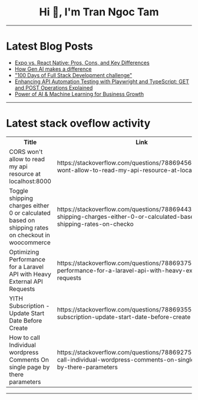 <h1 align="center">Hi 👋, I'm Tran Ngoc Tam</h1>

---

# Latest Blog Posts 
<!-- BLOG-POST-LIST:START -->
- [Expo vs. React Native: Pros, Cons, and Key Differences](https://dev.to/codeparrot/expo-vs-react-native-pros-cons-and-key-differences-2805)
- [How Gen AI makes a difference](https://dev.to/viksingh/how-gen-ai-makes-a-difference-5a98)
- [&quot;100 Days of Full Stack Development challenge&quot;](https://dev.to/sim_12/100-days-of-full-stack-development-challenge-1oe3)
- [Enhancing API Automation Testing with Playwright and TypeScript: GET and POST Operations Explained](https://dev.to/jignect_technologies/enhancing-api-automation-testing-with-playwright-and-typescript-get-and-post-operations-explained-1a12)
- [Power of AI &amp; Machine Learning for Business Growth](https://dev.to/cuneiform/power-of-ai-machine-learning-for-business-growth-2e33)
<!-- BLOG-POST-LIST:END -->

---

# Latest stack oveflow activity
<table>
  <tr><th>Title</th><th>Link</th></tr>
  <!-- STACKOVERFLOW:START --><tr><td>CORS won&#39;t allow to read my api resource at localhost:8000</td><td>https://stackoverflow.com/questions/78869456/cors-wont-allow-to-read-my-api-resource-at-localhost8000</td></tr><tr><td>Toggle shipping charges either 0 or calculated based on shipping rates on checkout in woocommerce</td><td>https://stackoverflow.com/questions/78869443/toggle-shipping-charges-either-0-or-calculated-based-on-shipping-rates-on-checko</td></tr><tr><td>Optimizing Performance for a Laravel API with Heavy External API Requests</td><td>https://stackoverflow.com/questions/78869375/optimizing-performance-for-a-laravel-api-with-heavy-external-api-requests</td></tr><tr><td>YITH Subscription - Update Start Date Before Create</td><td>https://stackoverflow.com/questions/78869355/yith-subscription-update-start-date-before-create</td></tr><tr><td>How to call Individual wordpress Comments On single page by there parameters</td><td>https://stackoverflow.com/questions/78869275/how-to-call-individual-wordpress-comments-on-single-page-by-there-parameters</td></tr><!-- STACKOVERFLOW:END -->
</table>

---


